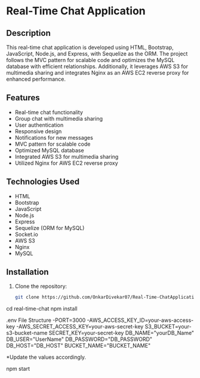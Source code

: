 # Real-Time Chat Application

## Description

This real-time chat application is developed using HTML, Bootstrap, JavaScript, Node.js, and Express, with Sequelize as the ORM. 
The project follows the MVC pattern for scalable code and optimizes the MySQL database with efficient relationships. Additionally, 
it leverages AWS S3 for multimedia sharing and integrates Nginx as an AWS EC2 reverse proxy for enhanced performance.

## Features

- Real-time chat functionality
- Group chat with multimedia sharing
- User authentication
- Responsive design
- Notifications for new messages
- MVC pattern for scalable code
- Optimized MySQL database
- Integrated AWS S3 for multimedia sharing
- Utilized Nginx for AWS EC2 reverse proxy

## Technologies Used

- HTML
- Bootstrap
- JavaScript
- Node.js
- Express
- Sequelize (ORM for MySQL)
- Socket.io
- AWS S3
- Nginx
- MySQL

## Installation

1. Clone the repository:

   ```bash
   git clone https://github.com/OnkarDivekar07/Real-Time-ChatApplication.git
cd real-time-chat
npm install


.env File Structure
-PORT=3000
-AWS_ACCESS_KEY_ID=your-aws-access-key
-AWS_SECRET_ACCESS_KEY=your-aws-secret-key
S3_BUCKET=your-s3-bucket-name
SECRET_KEY=your-secret-key
DB_NAME="yourDB_Name"
DB_USER="UserName"
DB_PASSWORD="DB_PASSWORD"
DB_HOST="DB_HOST"
BUCKET_NAME="BUCKET_NAME"

*Update the values accordingly.

npm start

